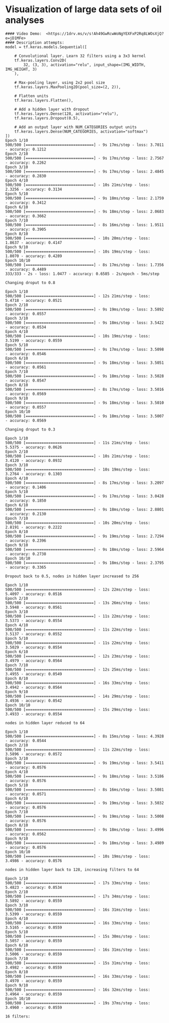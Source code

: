 # Visualization of large data sets of oil analyses
    #### Video Demo:  <https://1drv.ms/v/s!Ah49GwRcwWoNgYEXFxP2Rq8LWOsXjQ?e=jD1MFe>
    #### Description attempts:
    model = tf.keras.models.Sequential([

        # Convolutional layer. Learn 32 filters using a 3x3 kernel
        tf.keras.layers.Conv2D(
            32, (3, 3), activation="relu", input_shape=(IMG_WIDTH, IMG_HEIGHT, 3)
        ),

        # Max-pooling layer, using 2x2 pool size
        tf.keras.layers.MaxPooling2D(pool_size=(2, 2)),

        # Flatten units
        tf.keras.layers.Flatten(),

        # Add a hidden layer with dropout
        tf.keras.layers.Dense(128, activation="relu"),
        tf.keras.layers.Dropout(0.5),

        # Add an output layer with NUM_CATEGORIES output units
        tf.keras.layers.Dense(NUM_CATEGORIES, activation="softmax")
    ])
    Epoch 1/10
    500/500 [==============================] - 9s 17ms/step - loss: 3.7011 - accuracy: 0.1212  
    Epoch 2/10
    500/500 [==============================] - 9s 17ms/step - loss: 2.7567 - accuracy: 0.2262
    Epoch 3/10
    500/500 [==============================] - 9s 17ms/step - loss: 2.4845 - accuracy: 0.2830
    Epoch 4/10
    500/500 [==============================] - 10s 21ms/step - loss: 2.3256 - accuracy: 0.3134
    Epoch 5/10
    500/500 [==============================] - 9s 18ms/step - loss: 2.1759 - accuracy: 0.3412
    Epoch 6/10
    500/500 [==============================] - 9s 18ms/step - loss: 2.0683 - accuracy: 0.3662
    Epoch 7/10
    500/500 [==============================] - 8s 16ms/step - loss: 1.9511 - accuracy: 0.3905
    Epoch 8/10
    500/500 [==============================] - 10s 20ms/step - loss: 1.8637 - accuracy: 0.4147
    Epoch 9/10
    500/500 [==============================] - 10s 19ms/step - loss: 1.8070 - accuracy: 0.4289
    Epoch 10/10
    500/500 [==============================] - 8s 17ms/step - loss: 1.7356 - accuracy: 0.4489
    333/333 - 2s - loss: 1.0477 - accuracy: 0.6585 - 2s/epoch - 5ms/step

    Changing droput to 0.8

    Epoch 1/10
    500/500 [==============================] - 12s 21ms/step - loss: 5.4718 - accuracy: 0.0521
    Epoch 2/10
    500/500 [==============================] - 9s 19ms/step - loss: 3.5892 - accuracy: 0.0557
    Epoch 3/10
    500/500 [==============================] - 9s 18ms/step - loss: 3.5422 - accuracy: 0.0534
    Epoch 4/10
    500/500 [==============================] - 10s 19ms/step - loss: 3.5199 - accuracy: 0.0559
    Epoch 5/10
    500/500 [==============================] - 9s 17ms/step - loss: 3.5098 - accuracy: 0.0546
    Epoch 6/10
    500/500 [==============================] - 9s 18ms/step - loss: 3.5051 - accuracy: 0.0561
    Epoch 7/10
    500/500 [==============================] - 9s 18ms/step - loss: 3.5028 - accuracy: 0.0547
    Epoch 8/10
    500/500 [==============================] - 8s 17ms/step - loss: 3.5016 - accuracy: 0.0569
    Epoch 9/10
    500/500 [==============================] - 9s 18ms/step - loss: 3.5010 - accuracy: 0.0557
    Epoch 10/10
    500/500 [==============================] - 9s 18ms/step - loss: 3.5007 - accuracy: 0.0569

    Changing droput to 0.3

    Epoch 1/10
    500/500 [==============================] - 11s 21ms/step - loss: 5.5375 - accuracy: 0.0626
    Epoch 2/10
    500/500 [==============================] - 10s 21ms/step - loss: 3.4120 - accuracy: 0.0932
    Epoch 3/10
    500/500 [==============================] - 10s 19ms/step - loss: 3.2764 - accuracy: 0.1303
    Epoch 4/10
    500/500 [==============================] - 8s 17ms/step - loss: 3.2097 - accuracy: 0.1406
    Epoch 5/10
    500/500 [==============================] - 9s 17ms/step - loss: 3.0428 - accuracy: 0.1850
    Epoch 6/10
    500/500 [==============================] - 9s 18ms/step - loss: 2.8801 - accuracy: 0.2130
    Epoch 7/10
    500/500 [==============================] - 10s 20ms/step - loss: 2.8191 - accuracy: 0.2222
    Epoch 8/10
    500/500 [==============================] - 9s 19ms/step - loss: 2.7294 - accuracy: 0.2396
    Epoch 9/10
    500/500 [==============================] - 9s 18ms/step - loss: 2.5964 - accuracy: 0.2738
    Epoch 10/10
    500/500 [==============================] - 9s 18ms/step - loss: 2.3795 - accuracy: 0.3365
        
    Dropout back to 0.5, nodes in hidden layer increased to 256

    Epoch 1/10
    500/500 [==============================] - 12s 22ms/step - loss: 5.4097 - accuracy: 0.0516
    Epoch 2/10
    500/500 [==============================] - 13s 26ms/step - loss: 3.5948 - accuracy: 0.0561
    Epoch 3/10
    500/500 [==============================] - 11s 22ms/step - loss: 3.5373 - accuracy: 0.0554
    Epoch 4/10
    500/500 [==============================] - 11s 22ms/step - loss: 3.5137 - accuracy: 0.0552
    Epoch 5/10
    500/500 [==============================] - 11s 22ms/step - loss: 3.5029 - accuracy: 0.0554
    Epoch 6/10
    500/500 [==============================] - 12s 23ms/step - loss: 3.4979 - accuracy: 0.0564
    Epoch 7/10
    500/500 [==============================] - 12s 25ms/step - loss: 3.4955 - accuracy: 0.0549
    Epoch 8/10
    500/500 [==============================] - 16s 33ms/step - loss: 3.4942 - accuracy: 0.0564
    Epoch 9/10
    500/500 [==============================] - 14s 29ms/step - loss: 3.4936 - accuracy: 0.0542
    Epoch 10/10
    500/500 [==============================] - 15s 29ms/step - loss: 3.4933 - accuracy: 0.0554

    nodes in hidden layer reduced to 64

    Epoch 1/10
    500/500 [==============================] - 8s 15ms/step - loss: 4.3928 - accuracy: 0.0544   
    Epoch 2/10
    500/500 [==============================] - 11s 22ms/step - loss: 3.5896 - accuracy: 0.0572
    Epoch 3/10
    500/500 [==============================] - 9s 19ms/step - loss: 3.5411 - accuracy: 0.0576
    Epoch 4/10
    500/500 [==============================] - 9s 18ms/step - loss: 3.5186 - accuracy: 0.0576
    Epoch 5/10
    500/500 [==============================] - 8s 16ms/step - loss: 3.5081 - accuracy: 0.0571
    Epoch 6/10
    500/500 [==============================] - 9s 19ms/step - loss: 3.5032 - accuracy: 0.0576
    Epoch 7/10
    500/500 [==============================] - 9s 19ms/step - loss: 3.5008 - accuracy: 0.0576
    Epoch 8/10
    500/500 [==============================] - 9s 18ms/step - loss: 3.4996 - accuracy: 0.0562
    Epoch 9/10
    500/500 [==============================] - 9s 18ms/step - loss: 3.4989 - accuracy: 0.0576
    Epoch 10/10
    500/500 [==============================] - 10s 19ms/step - loss: 3.4986 - accuracy: 0.0576

    nodes in hidden layer back to 128, increasing filters to 64

    Epoch 1/10
    500/500 [==============================] - 17s 33ms/step - loss: 5.4823 - accuracy: 0.0534
    Epoch 2/10
    500/500 [==============================] - 17s 34ms/step - loss: 3.5892 - accuracy: 0.0559
    Epoch 3/10
    500/500 [==============================] - 16s 31ms/step - loss: 3.5399 - accuracy: 0.0559
    Epoch 4/10
    500/500 [==============================] - 16s 33ms/step - loss: 3.5165 - accuracy: 0.0559
    Epoch 5/10
    500/500 [==============================] - 15s 30ms/step - loss: 3.5057 - accuracy: 0.0559
    Epoch 6/10
    500/500 [==============================] - 16s 31ms/step - loss: 3.5006 - accuracy: 0.0559
    Epoch 7/10
    500/500 [==============================] - 15s 31ms/step - loss: 3.4982 - accuracy: 0.0559
    Epoch 8/10
    500/500 [==============================] - 16s 33ms/step - loss: 3.4970 - accuracy: 0.0559
    Epoch 9/10
    500/500 [==============================] - 16s 32ms/step - loss: 3.4964 - accuracy: 0.0559
    Epoch 10/10
    500/500 [==============================] - 19s 37ms/step - loss: 3.4960 - accuracy: 0.0559

    16 filters:

    